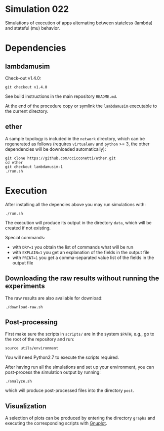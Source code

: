 # Simulation 022

Simulations of execution of apps alternating between stateless (lambda) and stateful (mu) behavior.

# Dependencies

## lambdamusim

Check-out v1.4.0:

```
git checkout v1.4.0
```

See build instructions in the main repository `README.md`.

At the end of the procedure copy or symlink the `lambdamusim` executable to the current directory.

## ether

A sample topology is included in the `network` directory, which can be regenerated as follows (requires `virtualenv` and `python` >= 3, the other dependencies will be downloaded automatically):

```
git clone https://github.com/ccicconetti/ether.git
cd ether
git checkout lambdamusim-1
./run.sh
```

# Execution

After installing all the depencies above you may run simulations with:

```
./run.sh
```

The execution will produce its output in the directory `data`, which will be created if not existing.

Special commands:

- with `DRY=1` you obtain the list of commands what will be run
- with `EXPLAIN=1` you get an explanation of the fields in the output file
- with `PRINT=1` you get a comma-separated value list of the fields in the output file

## Downloading the raw results without running the experiments

The raw results are also available for download:

```
./download-raw.sh
```

## Post-processing

First make sure the scripts in `scripts/` are in the system `$PATH`, e.g., go to the root of the repository and run:

```
source utils/environment
```

You will need Python2.7 to execute the scripts required.

After having run all the simulations and set up your environment, you can post-process the simulation output by running:

```
./analyze.sh
```

which will produce post-processed files into the directory `post`.

## Visualization

A selection of plots can be produced by entering the directory `graphs` and executing the corresponding scripts with [Gnuplot](http://www.gnuplot.info/).
